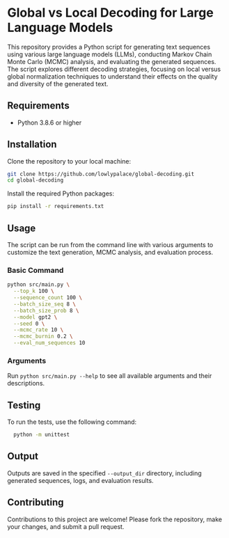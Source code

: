 # Global vs Local Decoding for Large Language Models

This repository provides a Python script for generating text sequences using various large language models (LLMs), conducting Markov Chain Monte Carlo (MCMC) analysis, and evaluating the generated sequences. The script explores different decoding strategies, focusing on local versus global normalization techniques to understand their effects on the quality and diversity of the generated text.

## Requirements

- Python 3.8.6 or higher

## Installation

Clone the repository to your local machine:

```bash
git clone https://github.com/lowlypalace/global-decoding.git
cd global-decoding
```

Install the required Python packages:

```bash
pip install -r requirements.txt
```

## Usage

The script can be run from the command line with various arguments to customize the text generation, MCMC analysis, and evaluation process.

### Basic Command
```bash
python src/main.py \
  --top_k 100 \
  --sequence_count 100 \
  --batch_size_seq 8 \
  --batch_size_prob 8 \
  --model gpt2 \
  --seed 0 \
  --mcmc_rate 10 \
  --mcmc_burnin 0.2 \
  --eval_num_sequences 10
```

### Arguments
Run `python src/main.py --help` to see all available arguments and their descriptions.

## Testing
To run the tests, use the following command:

```bash
  python -m unittest
```
## Output

Outputs are saved in the specified `--output_dir` directory, including generated sequences, logs, and evaluation results.

## Contributing

Contributions to this project are welcome! Please fork the repository, make your changes, and submit a pull request.
